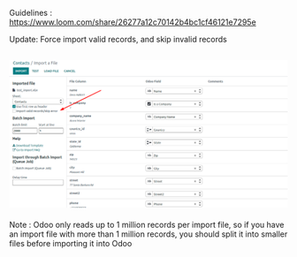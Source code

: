 Guidelines : https://www.loom.com/share/26277a12c70142b4bc1cf46121e7295e

Update: Force import valid records, and skip invalid records

![img.png](img.png)
-----------------------------------

Note : Odoo only reads up to 1 million records per import file, so if you have an import file with more than 1 million records, you should split it into smaller files before importing it into Odoo